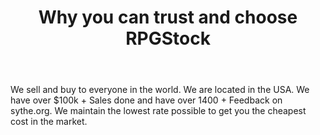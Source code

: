 ---
title: Why you can trust and choose RPGStock
body: We sell and buy to everyone in the world. We are located in the USA. We have over $100k + Sales done and have over 1400 + Feedback on sythe.org. We maintain the lowest rate possible to get you the cheapest cost in the market.
---